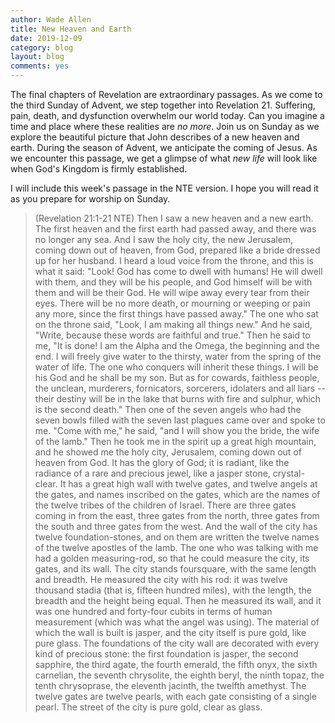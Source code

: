 ```yaml
---
author: Wade Allen
title: New Heaven and Earth
date: 2019-12-09
category: blog
layout: blog
comments: yes
---
```

 
The final chapters of Revelation are extraordinary passages. As we come to the third Sunday of Advent, we step together into Revelation 21. Suffering, pain, death, and dysfunction overwhelm our world today. Can you imagine a time and place where these realities are *no more*. Join us on Sunday as we explore the beautiful picture that John describes of a new heaven and earth. During the season of Advent, we anticipate the coming of Jesus. As we encounter this passage, we get a glimpse of what *new life* will look like when God's Kingdom is firmly established.

I will include this week's passage in the NTE version. I hope you will read it as you prepare for worship on Sunday.

>(Revelation 21:1-21 NTE) Then I saw a new heaven and a new earth. The first heaven and the first earth had passed away, and there was no longer any sea.  And I saw the holy city, the new Jerusalem, coming down out of heaven, from God, prepared like a bride dressed up for her husband.  I heard a loud voice from the throne, and this is what it said: "Look! God has come to dwell with humans! He will dwell with them, and they will be his people, and God himself will be with them and will be their God.  He will wipe away every tear from their eyes. There will be no more death, or mourning or weeping or pain any more, since the first things have passed away." The one who sat on the throne said, "Look, I am making all things new." And he said, "Write, because these words are faithful and true." Then he said to me, "It is done! I am the Alpha and the Omega, the beginning and the end. I will freely give water to the thirsty, water from the spring of the water of life.  The one who conquers will inherit these things. I will be his God and he shall be my son.  But as for cowards, faithless people, the unclean, murderers, fornicators, sorcerers, idolaters and all liars -- their destiny will be in the lake that burns with fire and sulphur, which is the second death." Then one of the seven angels who had the seven bowls filled with the seven last plagues came over and spoke to me. "Come with me," he said, "and I will show you the bride, the wife of the lamb."  Then he took me in the spirit up a great high mountain, and he showed me the holy city, Jerusalem, coming down out of heaven from God.  It has the glory of God; it is radiant, like the radiance of a rare and precious jewel, like a jasper stone, crystal-clear.  It has a great high wall with twelve gates, and twelve angels at the gates, and names inscribed on the gates, which are the names of the twelve tribes of the children of Israel.  There are three gates coming in from the east, three gates from the north, three gates from the south and three gates from the west.  And the wall of the city has twelve foundation-stones, and on them are written the twelve names of the twelve apostles of the lamb. The one who was talking with me had a golden measuring-rod, so that he could measure the city, its gates, and its wall.  The city stands foursquare, with the same length and breadth. He measured the city with his rod: it was twelve thousand stadia (that is, fifteen hundred miles), with the length, the breadth and the height being equal.  Then he measured its wall, and it was one hundred and forty-four cubits in terms of human measurement (which was what the angel was using).  The material of which the wall is built is jasper, and the city itself is pure gold, like pure glass.  The foundations of the city wall are decorated with every kind of precious stone: the first foundation is jasper, the second sapphire, the third agate, the fourth emerald,  the fifth onyx, the sixth carnelian, the seventh chrysolite, the eighth beryl, the ninth topaz, the tenth chrysoprase, the eleventh jacinth, the twelfth amethyst.  The twelve gates are twelve pearls, with each gate consisting of a single pearl. The street of the city is pure gold, clear as glass. 
 
